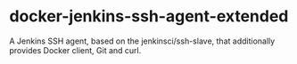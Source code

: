 # docker-jenkins-ssh-agent-extended
A Jenkins SSH agent, based on the jenkinsci/ssh-slave, that additionally provides Docker client, Git and curl.
